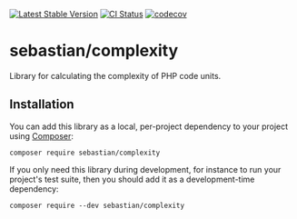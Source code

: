 [![Latest Stable Version](https://poser.pugx.org/sebastian/complexity/v)](https://packagist.org/packages/sebastian/complexity)
[![CI Status](https://github.com/sebastianbergmann/complexity/workflows/CI/badge.svg)](https://github.com/sebastianbergmann/complexity/actions)
[![codecov](https://codecov.io/gh/sebastianbergmann/complexity/branch/main/graph/badge.svg)](https://codecov.io/gh/sebastianbergmann/complexity)

# sebastian/complexity

Library for calculating the complexity of PHP code units.

## Installation

You can add this library as a local, per-project dependency to your project using [Composer](https://getcomposer.org/):

```
composer require sebastian/complexity
```

If you only need this library during development, for instance to run your project's test suite, then you should add it as a development-time dependency:

```
composer require --dev sebastian/complexity
```
